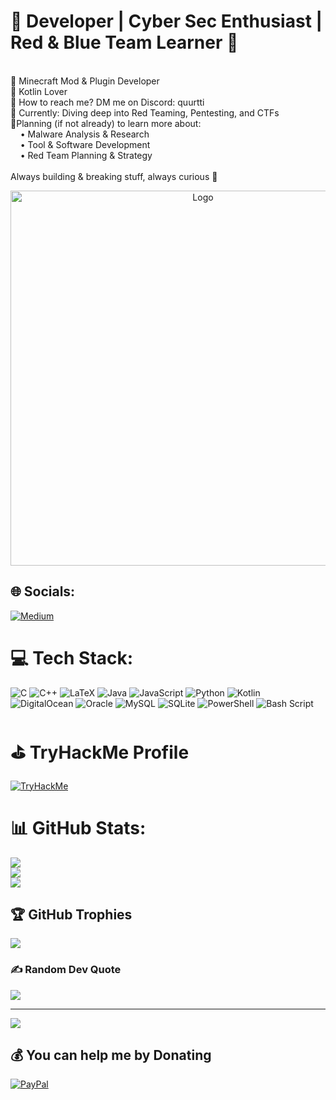 # 🔮 Developer | Cyber Sec Enthusiast | Red & Blue Team Learner 🔮


<br>🔧 Minecraft Mod & Plugin Developer<br>💜 Kotlin Lover <br>👀 How to reach me? DM me on Discord: quurtti<br>🦈 Currently: Diving deep into Red Teaming, Pentesting, and CTFs<br>🎯Planning (if not already) to learn more about:<br>    • Malware Analysis & Research<br>    • Tool & Software Development<br>    • Red Team Planning & Strategy<br><br>Always building & breaking stuff, always curious 🚀
<p align="center">
  <img src="https://github.com/QurtiDev/QurtiDev/blob/main/purplecar.gif" alt="Logo" width="600"/>
</p>

## 🌐 Socials:
[![Medium](https://img.shields.io/badge/Medium-12100E?logo=medium&logoColor=white)](https://medium.com/@purpleware) 

# 💻 Tech Stack:
![C](https://img.shields.io/badge/c-%2300599C.svg?style=for-the-badge&logo=c&logoColor=white) ![C++](https://img.shields.io/badge/c++-%2300599C.svg?style=for-the-badge&logo=c%2B%2B&logoColor=white) ![LaTeX](https://img.shields.io/badge/latex-%23008080.svg?style=for-the-badge&logo=latex&logoColor=white) ![Java](https://img.shields.io/badge/java-%23ED8B00.svg?style=for-the-badge&logo=openjdk&logoColor=white) ![JavaScript](https://img.shields.io/badge/javascript-%23323330.svg?style=for-the-badge&logo=javascript&logoColor=%23F7DF1E) ![Python](https://img.shields.io/badge/python-3670A0?style=for-the-badge&logo=python&logoColor=ffdd54) ![Kotlin](https://img.shields.io/badge/kotlin-%237F52FF.svg?style=for-the-badge&logo=kotlin&logoColor=white) ![DigitalOcean](https://img.shields.io/badge/DigitalOcean-%230167ff.svg?style=for-the-badge&logo=digitalOcean&logoColor=white) ![Oracle](https://img.shields.io/badge/Oracle-F80000?style=for-the-badge&logo=oracle&logoColor=white) ![MySQL](https://img.shields.io/badge/mysql-4479A1.svg?style=for-the-badge&logo=mysql&logoColor=white) ![SQLite](https://img.shields.io/badge/sqlite-%2307405e.svg?style=for-the-badge&logo=sqlite&logoColor=white) ![PowerShell](https://img.shields.io/badge/PowerShell-%235391FE.svg?style=for-the-badge&logo=powershell&logoColor=white) ![Bash Script](https://img.shields.io/badge/bash_script-%23121011.svg?style=for-the-badge&logo=gnu-bash&logoColor=white)

# ️⛳️ TryHackMe Profile
[![TryHackMe](https://tryhackme.com/badge/4492051)](https://tryhackme.com/p/Purpleware)

# 📊 GitHub Stats:
![](https://github-readme-stats.vercel.app/api?username=QurtiDev&theme=dark&hide_border=false&include_all_commits=true&count_private=true)<br/>
![](https://nirzak-streak-stats.vercel.app/?user=QurtiDev&theme=dark&hide_border=false)<br/>
![](https://github-readme-stats.vercel.app/api/top-langs/?username=QurtiDev&theme=dark&hide_border=false&include_all_commits=true&count_private=true&layout=compact)

## 🏆 GitHub Trophies
![](https://github-profile-trophy.vercel.app/?username=QurtiDev&theme=radical&no-frame=true&no-bg=false&margin-w=4)

### ✍️ Random Dev Quote
![](https://quotes-github-readme.vercel.app/api?type=horizontal&theme=radical)

---
[![](https://visitcount.itsvg.in/api?id=QurtiDev&icon=6&color=10)](https://visitcount.itsvg.in)

  ## 💰 You can help me by Donating
  [![PayPal](https://img.shields.io/badge/PayPal-00457C?style=for-the-badge&logo=paypal&logoColor=white)](https://paypal.me/AxeMetsa) 

  
<!-- Proudly created with GPRM ( https://gprm.itsvg.in ), Thank you for this beautiful tool-->
